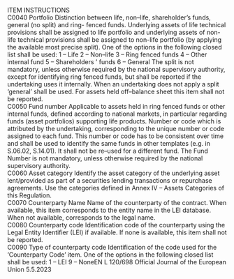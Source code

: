  
ITEM  INSTRUCTIONS  
C0040  Portfolio  Distinction between life, non–life, shareholder’s funds, general (no split) and ring- 
fenced funds. Underlying assets of life technical provisions shall be assigned to life 
portfolio and underlying assets of non-life technical provisions shall be assigned to 
non-life portfolio (by applying the available most precise split). 
One of the options in the following closed list shall be used: 
1 – Life 
2 – Non–life 
3 – Ring fenced funds 
4 – Other internal fund 
5 – Shareholders ’ funds 
6 – General 
The split is not mandatory, unless otherwise required by the national supervisory 
authority, except for identifying ring fenced funds, but shall be reported if the 
undertaking uses it internally. When an undertaking does not apply a split 
‘general’ shall be used. 
For assets held off–balance sheet this item shall not be reported.  
C0050  Fund number  Applicable to assets held in ring fenced funds or other internal funds, defined 
according to national markets, in particular regarding funds (asset portfolios) 
supporting life products. 
Number or code which is attributed by the undertaking, corresponding to the 
unique number or code assigned to each fund. This number or code has to be 
consistent over time and shall be used to identify the same funds in other 
templates (e.g. in S.06.02, S.14.01). It shall not be re–used for a different fund. 
The Fund Number is not mandatory, unless otherwise required by the national 
supervisory authority.  
C0060  Asset category  Identify the asset category of the underlying asset lent/provided as part of a 
securities lending transactions or repurchase agreements. 
Use the categories defined in Annex IV – Assets Categories of this Regulation.  
C0070  Counterparty Name  Name of the counterparty of the contract. 
When available, this item corresponds to the entity name in the LEI database. 
When not available, corresponds to the legal name.  
C0080  Counterparty code  Identification code of the counterparty using the Legal Entity Identifier (LEI) if 
available. 
If none is available, this item shall not be reported.  
C0090  Type of counterparty code  Identification of the code used for the ‘Counterparty Code’ item. One of the 
options in the following closed list shall be used: 
1 – LEI 
9 – NoneEN  L 120/698 Official Journal of the European Union 5.5.2023